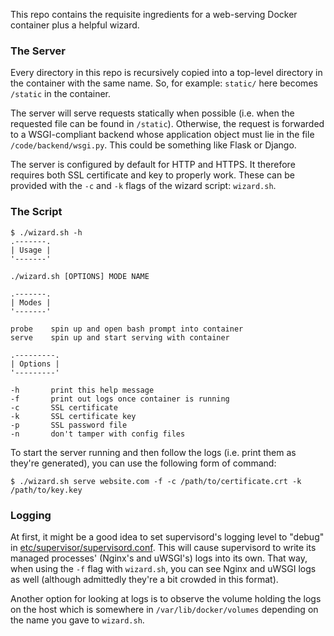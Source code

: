 This repo contains the requisite ingredients for a web-serving Docker container
plus a helpful wizard.

### The Server

Every directory in this repo is recursively copied into a top-level directory in
the container with the same name. So, for example: `static/` here becomes
`/static` in the container.

The server will serve requests statically when possible (i.e. when the requested
file can be found in `/static`). Otherwise, the request is forwarded to a
WSGI-compliant backend whose application object must lie in the file
`/code/backend/wsgi.py`. This could be something like Flask or Django.

The server is configured by default for HTTP and HTTPS. It therefore requires
both SSL certificate and key to properly work. These can be provided with the
`-c` and `-k` flags of the wizard script: `wizard.sh`.

### The Script

```
$ ./wizard.sh -h
.-------.
| Usage |
'-------'

./wizard.sh [OPTIONS] MODE NAME

.-------.
| Modes |
'-------'

probe    spin up and open bash prompt into container
serve    spin up and start serving with container

.---------.
| Options |
'---------'

-h       print this help message
-f       print out logs once container is running
-c       SSL certificate
-k       SSL certificate key
-p       SSL password file
-n       don't tamper with config files
```

To start the server running and then follow the logs (i.e. print them as they're
generated), you can use the following form of command:

```
$ ./wizard.sh serve website.com -f -c /path/to/certificate.crt -k /path/to/key.key
```

### Logging

At first, it might be a good idea to set supervisord's logging level to "debug"
in [etc/supervisor/supervisord.conf](etc/supervisor/supervisord.conf). This will
cause supervisord to write its managed processes' (Nginx's and uWSGI's) logs
into its own. That way, when using the `-f` flag with `wizard.sh`, you can see
Nginx and uWSGI logs as well (although admittedly they're a bit crowded in this
format).

Another option for looking at logs is to observe the volume holding the logs on
the host which is somewhere in `/var/lib/docker/volumes` depending on the name
you gave to `wizard.sh`.

